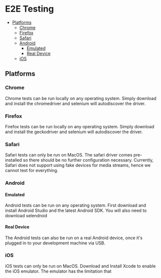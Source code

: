 # E2E Testing <!-- omit in TOC -->

- [Platforms](#platforms)
  - [Chrome](#chrome)
  - [Firefox](#firefox)
  - [Safari](#safari)
  - [Android](#android)
    - [Emulated](#emulated)
    - [Real Device](#real-device)
  - [iOS](#ios)

## Platforms

### Chrome
Chrome tests can be run locally on any operating system. Simply download and install the chromedriver and selenium will autodiscover the driver.

### Firefox
Firefox tests can be run locally on any operating system. Simply download and install the geckodriver and selenium will autodiscover the driver.

### Safari
Safari tests can only be run on MacOS. The safari driver comes pre-installed so there should be no further configuration necessary. Currently, Safari does not support using fake devices for media streams, hence we cannot test for everything.

### Android
#### Emulated
Android tests can be run on any operating system. First download and install Android Studio and the latest Android SDK. You will also need to download selendroid

#### Real Device
The Android tests can also be run on a real Android device, once it's plugged in to your development machine via USB. 

### iOS
iOS tests can only be run on MacOS. Download and Install Xcode to enable the iOS emulator. The emulator has the limitation that 